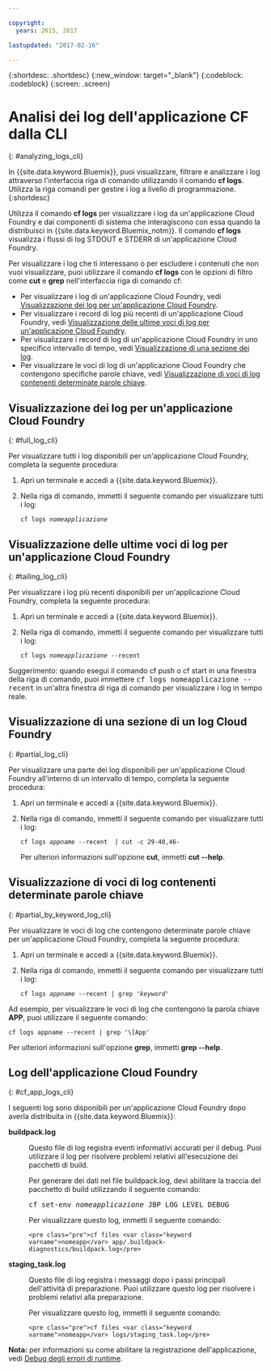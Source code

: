 ```yaml
---

copyright:
  years: 2015, 2017

lastupdated: "2017-02-16"

---
```



{:shortdesc: .shortdesc}
{:new_window: target="_blank"}
{:codeblock: .codeblock}
{:screen: .screen}

# Analisi dei log dell'applicazione CF dalla CLI
{: #analyzing_logs_cli}

In {{site.data.keyword.Bluemix}}, puoi visualizzare, filtrare e analizzare i log attraverso l'interfaccia riga di comando utilizzando il comando **cf logs**. Utilizza la riga comandi per gestire i log a livello di programmazione.
{:shortdesc}

Utilizza il comando **cf logs** per visualizzare i log da un'applicazione Cloud Foundry e dai componenti di sistema che interagiscono con essa quando la distribuisci in {{site.data.keyword.Bluemix_notm}}. Il comando **cf logs** visualizza i flussi di log STDOUT e STDERR di un'applicazione Cloud Foundry.

Per visualizzare i log che ti interessano o per escludere i contenuti che non vuoi visualizzare, puoi utilizzare il comando **cf logs** con le opzioni di filtro come **cut** e **grep** nell'interfaccia riga di comando cf:

* Per visualizzare i log di un'applicazione Cloud Foundry, vedi [Visualizzazione dei log per un'applicazione Cloud Foundry](logging_view_cli.html#full_log_cli).
* Per visualizzare i record di log più recenti di un'applicazione Cloud Foundry, vedi [Visualizzazione delle ultime voci di log per un'applicazione Cloud Foundry](logging_view_cli.html#tailing_log_cli).
* Per visualizzare i record di log di un'applicazione Cloud Foundry in uno specifico intervallo di tempo, vedi [Visualizzazione di una sezione dei log](logging_view_cli.html#partial_log_cli).
* Per visualizzare le voci di log di un'applicazione Cloud Foundry che contengono specifiche parole chiave, vedi [Visualizzazione di voci di log contenenti determinate parole chiave](logging_view_cli.html#partial_by_keyword_log_cli).


## Visualizzazione dei log per un'applicazione Cloud Foundry
{: #full_log_cli}

Per visualizzare tutti i log disponibili per un'applicazione Cloud Foundry, completa la seguente procedura:

1. Apri un terminale e accedi a {{site.data.keyword.Bluemix}}.

2. Nella riga di comando, immetti il seguente comando per visualizzare tutti i log:

   <pre class="pre screen"><code>cf logs <var class="keyword varname">nomeapplicazione</var></code></pre>
   
   
## Visualizzazione delle ultime voci di log per un'applicazione Cloud Foundry
{: #tailing_log_cli}

Per visualizzare i log più recenti disponibili per un'applicazione Cloud Foundry, completa la seguente procedura:

1. Apri un terminale e accedi a {{site.data.keyword.Bluemix}}.

2. Nella riga di comando, immetti il seguente comando per visualizzare tutti i log:

     <pre class="pre screen"><code>cf logs <var class="keyword varname">nomeapplicazione</var> --recent</code></pre>

<div class="note tip"><span class="tiptitle">Suggerimento:</span> quando esegui il comando <span class="keyword cmdname">cf push</span> o <span class="keyword cmdname">cf
start</span> in una finestra della riga di comando, puoi immettere <samp class="ph codeph">cf
logs nomeapplicazione --recent</samp> in un'altra finestra di riga di comando per visualizzare
i log in tempo reale. </div>


## Visualizzazione di una sezione di un log Cloud Foundry
{: #partial_log_cli}

Per visualizzare una parte dei log disponibili per un'applicazione Cloud Foundry all'interno di un intervallo di tempo, completa la seguente procedura:

1. Apri un terminale e accedi a {{site.data.keyword.Bluemix}}.

2. Nella riga di comando, immetti il seguente comando per visualizzare tutti i log:

    <pre class="pre screen"><code>cf logs <var class="keyword varname">appname</var> --recent  | cut -c 29-40,46-</code></pre>
    
    Per ulteriori informazioni sull'opzione **cut**, immetti **cut --help**.


## Visualizzazione di voci di log contenenti determinate parole chiave
{: #partial_by_keyword_log_cli}

Per visualizzare le voci di log che contengono determinate parole chiave per un'applicazione Cloud Foundry, completa la seguente procedura:

1. Apri un terminale e accedi a {{site.data.keyword.Bluemix}}.

2. Nella riga di comando, immetti il seguente comando per visualizzare tutti i log:

    <pre class="pre screen"><code>cf logs <var class="keyword varname">appname</var> --recent | grep '<var class="keyword varname">keyword</var>'</code></pre>
    

Ad esempio, per visualizzare le voci di log che contengono la parola chiave **APP**, puoi utilizzare il seguente comando:

<pre class="pre screen"><code>cf logs appname --recent | grep '\[App'
</code></pre>

Per ulteriori informazioni sull'opzione **grep**, immetti **grep --help**.


## Log dell'applicazione Cloud Foundry
{: #cf_app_logs_cli}

I seguenti log sono disponibili per un'applicazione Cloud Foundry dopo averla distribuita in {{site.data.keyword.Bluemix}}:

<dl><dt><strong>buildpack.log</strong></dt>
<dd>
<p>Questo file di log registra eventi informativi accurati per il
debug. Puoi utilizzare il log per risolvere problemi relativi all'esecuzione dei pacchetti di
build.</p>

<p>Per generare dei dati nel file <span class="ph filepath">buildpack.log</span>, devi abilitare la traccia del pacchetto di build utilizzando il seguente comando:</p>

   <pre class="pre">cf set-env <var class="keyword varname">nomeapplicazione</var> JBP_LOG_LEVEL DEBUG</pre>
   
<p>Per visualizzare questo log, immetti il seguente comando:</p>

    <pre class="pre">cf files <var class="keyword varname">nomeapp</var> app/.buildpack-diagnostics/buildpack.log</pre>

</dd>

<dt><strong>staging_task.log</strong></dt>
<dd><p>Questo file di log registra i messaggi dopo i passi principali dell'attività di
preparazione. Puoi utilizzare questo log per risolvere i problemi relativi alla
preparazione.</p>

<p>Per visualizzare questo log, immetti il seguente comando:</p>

    <pre class="pre">cf files <var class="keyword varname">nomeapp</var> logs/staging_task.log</pre>
</dd>
</dl>

**Nota:** per informazioni su come abilitare la registrazione dell'applicazione, vedi [Debug degli errori di runtime](/docs/debug/index.html#debugging-runtime-errors).

